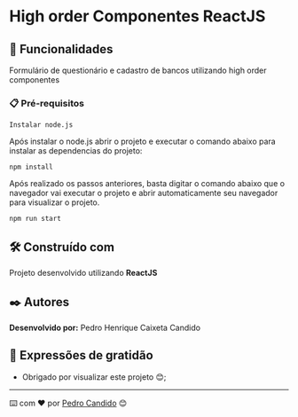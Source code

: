# High order Componentes ReactJS

## 🚀 Funcionalidades

Formulário de questionário e cadastro de bancos utilizando high order componentes

### 📋 Pré-requisitos

```
Instalar node.js
```
Após instalar o node.js abrir o projeto e executar o comando abaixo para instalar as dependencias do projeto:
```
npm install
```
Após realizado os passos anteriores, basta digitar o comando abaixo que o navegador vai executar o projeto e abrir automaticamente seu navegador para visualizar o projeto.
```
npm run start
```

## 🛠️ Construído com

Projeto desenvolvido utilizando **ReactJS**

## ✒️ Autores

**Desenvolvido por:** Pedro Henrique Caixeta Candido

## 🎁 Expressões de gratidão

* Obrigado por visualizar este projeto 😊;

  
---
⌨️ com ❤️ por [Pedro Candido](https://github.com/pedrohcandido) 😊
